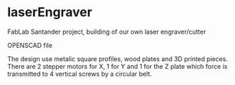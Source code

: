 # laserEngraver
FabLab Santander project, building of our own laser engraver/cutter

OPENSCAD file

The design use metalic square profiles, wood plates and 3D printed pieces.
There are 2 stepper motors for X, 1 for Y and 1 for the Z plate which force is transmitted to 4 vertical screws by a circular belt.
